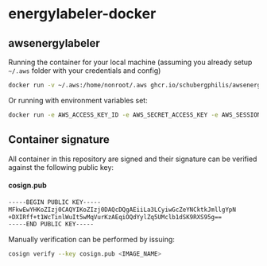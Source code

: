# energylabeler-docker

## awsenergylabeler

Running the container for your local machine (assuming you already setup `~/.aws` folder with your credentials and config)

```bash
docker run -v ~/.aws:/home/nonroot/.aws ghcr.io/schubergphilis/awsenergylabeler:<VERSION> -s <ACCOUNT_NUMBER>
```

Or running with environment variables set:

```bash
docker run -e AWS_ACCESS_KEY_ID -e AWS_SECRET_ACCESS_KEY -e AWS_SESSION_TOKEN ghcr.io/schubergphilis/awsenergylabeler:<VERSION> -s <ACCOUNT_NUMBER> --region eu-west-1
```

## Container signature
All container in this repository are signed and their signature can be verified against the following public key:

#### **cosign.pub**
```bash
-----BEGIN PUBLIC KEY-----
MFkwEwYHKoZIzj0CAQYIKoZIzj0DAQcDQgAEiiLa3LCyiwGcZeYNCktkJmllgYpN
+DXIRff+t1WcTinlWuIt5wMqVurKzAEqiOQdYylZq5UMclb1dSK9RXS95g==
-----END PUBLIC KEY-----
```

Manually verification can be performed by issuing:

```bash
cosign verify --key cosign.pub <IMAGE_NAME>
```
